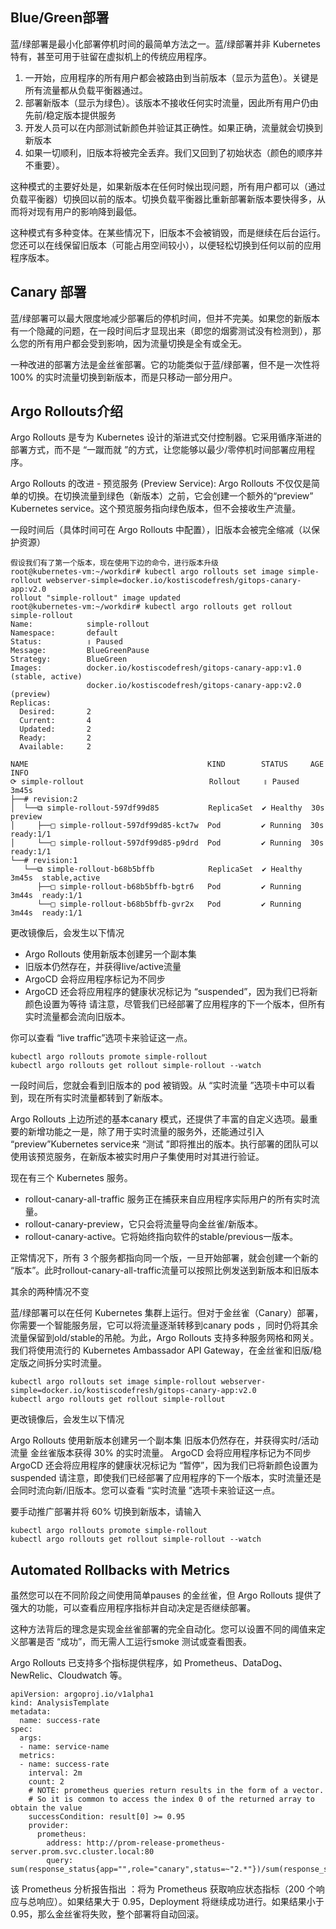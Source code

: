 ## Blue/Green部署

蓝/绿部署是最小化部署停机时间的最简单方法之一。蓝/绿部署并非 Kubernetes 特有，甚至可用于驻留在虚拟机上的传统应用程序。

1. 一开始，应用程序的所有用户都会被路由到当前版本（显示为蓝色）。关键是所有流量都从负载平衡器通过。
2. 部署新版本（显示为绿色）。该版本不接收任何实时流量，因此所有用户仍由先前/稳定版本提供服务
3. 开发人员可以在内部测试新颜色并验证其正确性。如果正确，流量就会切换到新版本
4. 如果一切顺利，旧版本将被完全丢弃。我们又回到了初始状态（颜色的顺序并不重要）。

这种模式的主要好处是，如果新版本在任何时候出现问题，所有用户都可以（通过负载平衡器）切换回以前的版本。切换负载平衡器比重新部署新版本要快得多，从而将对现有用户的影响降到最低。

这种模式有多种变体。在某些情况下，旧版本不会被销毁，而是继续在后台运行。您还可以在线保留旧版本（可能占用空间较小），以便轻松切换到任何以前的应用程序版本。

## Canary 部署

蓝/绿部署可以最大限度地减少部署后的停机时间，但并不完美。如果您的新版本有一个隐藏的问题，在一段时间后才显现出来（即您的烟雾测试没有检测到），那么您的所有用户都会受到影响，因为流量切换是全有或全无。

一种改进的部署方法是金丝雀部署。它的功能类似于蓝/绿部署，但不是一次性将 100% 的实时流量切换到新版本，而是只移动一部分用户。

## Argo Rollouts介绍

Argo Rollouts 是专为 Kubernetes 设计的渐进式交付控制器。它采用循序渐进的部署方式，而不是 “一蹴而就 ”的方式，让您能够以最少/零停机时间部署应用程序。

Argo Rollouts 的改进 - 预览服务 (Preview Service): Argo Rollouts 不仅仅是简单的切换。在切换流量到绿色（新版本）之前，它会创建一个额外的“preview” Kubernetes service。这个预览服务指向绿色版本，但不会接收生产流量。

一段时间后（具体时间可在 Argo Rollouts 中配置），旧版本会被完全缩减（以保护资源）

```shell
假设我们有了第一个版本，现在使用下边的命令，进行版本升级
root@kubernetes-vm:~/workdir# kubectl argo rollouts set image simple-rollout webserver-simple=docker.io/kostiscodefresh/gitops-canary-app:v2.0
rollout "simple-rollout" image updated
root@kubernetes-vm:~/workdir# kubectl argo rollouts get rollout simple-rollout
Name:            simple-rollout
Namespace:       default
Status:          ॥ Paused
Message:         BlueGreenPause
Strategy:        BlueGreen
Images:          docker.io/kostiscodefresh/gitops-canary-app:v1.0 (stable, active)
                 docker.io/kostiscodefresh/gitops-canary-app:v2.0 (preview)
Replicas:
  Desired:       2
  Current:       4
  Updated:       2
  Ready:         2
  Available:     2

NAME                                        KIND        STATUS     AGE    INFO
⟳ simple-rollout                            Rollout     ॥ Paused   3m45s  
├──# revision:2                                                           
│  └──⧉ simple-rollout-597df99d85           ReplicaSet  ✔ Healthy  30s    preview
│     ├──□ simple-rollout-597df99d85-kct7w  Pod         ✔ Running  30s    ready:1/1
│     └──□ simple-rollout-597df99d85-p9drd  Pod         ✔ Running  30s    ready:1/1
└──# revision:1                                                           
   └──⧉ simple-rollout-b68b5bffb            ReplicaSet  ✔ Healthy  3m45s  stable,active
      ├──□ simple-rollout-b68b5bffb-bgtr6   Pod         ✔ Running  3m44s  ready:1/1
      └──□ simple-rollout-b68b5bffb-gvr2x   Pod         ✔ Running  3m44s  ready:1/1
```

更改镜像后，会发生以下情况

+ Argo Rollouts 使用新版本创建另一个副本集
+ 旧版本仍然存在，并获得live/active流量
+ ArgoCD 会将应用程序标记为不同步
+ ArgoCD 还会将应用程序的健康状况标记为 “suspended”，因为我们已将新颜色设置为等待
  请注意，尽管我们已经部署了应用程序的下一个版本，但所有实时流量都会流向旧版本。

你可以查看 “live traffic”选项卡来验证这一点。

```
kubectl argo rollouts promote simple-rollout
kubectl argo rollouts get rollout simple-rollout --watch
```

一段时间后，您就会看到旧版本的 pod 被销毁。从 “实时流量 ”选项卡中可以看到，现在所有实时流量都转到了新版本。

Argo Rollouts 上边所述的基本canary 模式，还提供了丰富的自定义选项。最重要的新增功能之一是，除了用于实时流量的服务外，还能通过引入 “preview”Kubernetes service来 “测试 ”即将推出的版本。执行部署的团队可以使用该预览服务，在新版本被实时用户子集使用时对其进行验证。

现在有三个 Kubernetes 服务。

+ rollout-canary-all-traffic 服务正在捕获来自应用程序实际用户的所有实时流量。
+ rollout-canary-preview，它只会将流量导向金丝雀/新版本。
+ rollout-canary-active。它将始终指向软件的stable/previous一版本。

正常情况下，所有 3 个服务都指向同一个版，一旦开始部署，就会创建一个新的 “版本”。此时rollout-canary-all-traffic流量可以按照比例发送到新版本和旧版本

其余的两种情况不变

蓝/绿部署可以在任何 Kubernetes 集群上运行。但对于金丝雀（Canary）部署，你需要一个智能服务层，它可以将流量逐渐转移到canary pods ，同时仍将其余流量保留到old/stable的吊舱。为此，Argo Rollouts 支持多种服务网格和网关。我们将使用流行的 Kubernetes Ambassador API Gateway，在金丝雀和旧版/稳定版之间拆分实时流量。

```
kubectl argo rollouts set image simple-rollout webserver-simple=docker.io/kostiscodefresh/gitops-canary-app:v2.0
kubectl argo rollouts get rollout simple-rollout
```

更改镜像后，会发生以下情况

Argo Rollouts 使用新版本创建另一个副本集
旧版本仍然存在，并获得实时/活动流量
金丝雀版本获得 30% 的实时流量。
ArgoCD 会将应用程序标记为不同步
ArgoCD 还会将应用程序的健康状况标记为 “暂停”，因为我们已将新颜色设置为suspended
请注意，即使我们已经部署了应用程序的下一个版本，实时流量还是会同时流向新/旧版本。您可以查看 “实时流量 ”选项卡来验证这一点。

要手动推广部署并将 60% 切换到新版本，请输入

```
kubectl argo rollouts promote simple-rollout
kubectl argo rollouts get rollout simple-rollout --watch
```

## Automated Rollbacks with Metrics

虽然您可以在不同阶段之间使用简单pauses 的金丝雀，但 Argo Rollouts 提供了强大的功能，可以查看应用程序指标并自动决定是否继续部署。

这种方法背后的理念是实现金丝雀部署的完全自动化。您可以设置不同的阈值来定义部署是否 “成功”，而无需人工运行smoke 测试或查看图表。

Argo Rollouts 已支持多个指标提供程序，如 Prometheus、DataDog、NewRelic、Cloudwatch 等。

```
apiVersion: argoproj.io/v1alpha1
kind: AnalysisTemplate
metadata:
  name: success-rate
spec:
  args:
  - name: service-name
  metrics:
  - name: success-rate
    interval: 2m
    count: 2
    # NOTE: prometheus queries return results in the form of a vector.
    # So it is common to access the index 0 of the returned array to obtain the value
    successCondition: result[0] >= 0.95
    provider:
      prometheus:
        address: http://prom-release-prometheus-server.prom.svc.cluster.local:80
        query: sum(response_status{app="",role="canary",status=~"2.*"})/sum(response_status{app="",role="canary"}
```

该 Prometheus 分析报告指出 ：将为 Prometheus 获取响应状态指标（200 个响应与总响应）。如果结果大于 0.95，Deployment 将继续成功进行。如果结果小于 0.95，那么金丝雀将失败，整个部署将自动回滚。